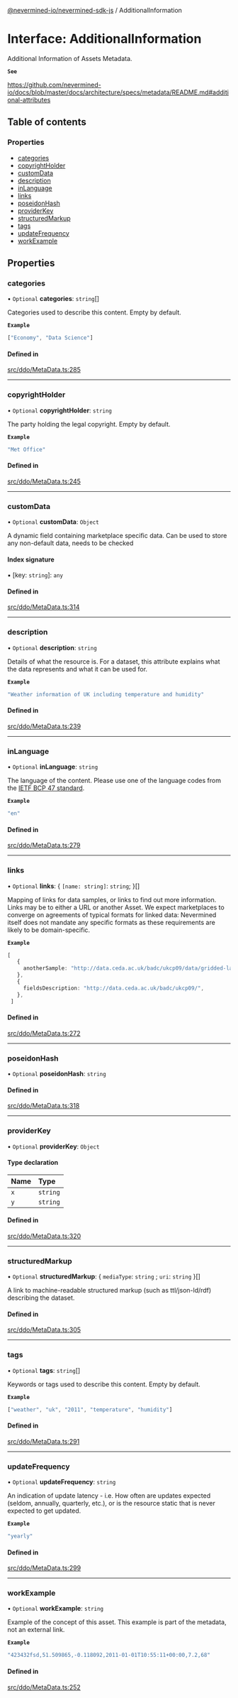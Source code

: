 [@nevermined-io/nevermined-sdk-js](../code-reference.md) / AdditionalInformation

# Interface: AdditionalInformation

Additional Information of Assets Metadata.

**`See`**

https://github.com/nevermined-io/docs/blob/master/docs/architecture/specs/metadata/README.md#additional-attributes

## Table of contents

### Properties

- [categories](AdditionalInformation.md#categories)
- [copyrightHolder](AdditionalInformation.md#copyrightholder)
- [customData](AdditionalInformation.md#customdata)
- [description](AdditionalInformation.md#description)
- [inLanguage](AdditionalInformation.md#inlanguage)
- [links](AdditionalInformation.md#links)
- [poseidonHash](AdditionalInformation.md#poseidonhash)
- [providerKey](AdditionalInformation.md#providerkey)
- [structuredMarkup](AdditionalInformation.md#structuredmarkup)
- [tags](AdditionalInformation.md#tags)
- [updateFrequency](AdditionalInformation.md#updatefrequency)
- [workExample](AdditionalInformation.md#workexample)

## Properties

### categories

• `Optional` **categories**: `string`[]

Categories used to describe this content. Empty by default.

**`Example`**

```ts
["Economy", "Data Science"]
```

#### Defined in

[src/ddo/MetaData.ts:285](https://github.com/nevermined-io/sdk-js/blob/eda22b6/src/ddo/MetaData.ts#L285)

___

### copyrightHolder

• `Optional` **copyrightHolder**: `string`

The party holding the legal copyright. Empty by default.

**`Example`**

```ts
"Met Office"
```

#### Defined in

[src/ddo/MetaData.ts:245](https://github.com/nevermined-io/sdk-js/blob/eda22b6/src/ddo/MetaData.ts#L245)

___

### customData

• `Optional` **customData**: `Object`

A dynamic field containing marketplace specific data.
Can be used to store any non-default data, needs to be checked

#### Index signature

▪ [key: `string`]: `any`

#### Defined in

[src/ddo/MetaData.ts:314](https://github.com/nevermined-io/sdk-js/blob/eda22b6/src/ddo/MetaData.ts#L314)

___

### description

• `Optional` **description**: `string`

Details of what the resource is. For a dataset, this attribute
explains what the data represents and what it can be used for.

**`Example`**

```ts
"Weather information of UK including temperature and humidity"
```

#### Defined in

[src/ddo/MetaData.ts:239](https://github.com/nevermined-io/sdk-js/blob/eda22b6/src/ddo/MetaData.ts#L239)

___

### inLanguage

• `Optional` **inLanguage**: `string`

The language of the content. Please use one of the language
codes from the [IETF BCP 47 standard](https://tools.ietf.org/html/bcp47).

**`Example`**

```ts
"en"
```

#### Defined in

[src/ddo/MetaData.ts:279](https://github.com/nevermined-io/sdk-js/blob/eda22b6/src/ddo/MetaData.ts#L279)

___

### links

• `Optional` **links**: { `[name: string]`: `string`;  }[]

Mapping of links for data samples, or links to find out more information.
Links may be to either a URL or another Asset. We expect marketplaces to
converge on agreements of typical formats for linked data: Nevermined
itself does not mandate any specific formats as these requirements are likely
to be domain-specific.

**`Example`**

```ts
[
   {
     anotherSample: "http://data.ceda.ac.uk/badc/ukcp09/data/gridded-land-obs/gridded-land-obs-daily/",
   },
   {
     fieldsDescription: "http://data.ceda.ac.uk/badc/ukcp09/",
   },
 ]
```

#### Defined in

[src/ddo/MetaData.ts:272](https://github.com/nevermined-io/sdk-js/blob/eda22b6/src/ddo/MetaData.ts#L272)

___

### poseidonHash

• `Optional` **poseidonHash**: `string`

#### Defined in

[src/ddo/MetaData.ts:318](https://github.com/nevermined-io/sdk-js/blob/eda22b6/src/ddo/MetaData.ts#L318)

___

### providerKey

• `Optional` **providerKey**: `Object`

#### Type declaration

| Name | Type |
| :------ | :------ |
| `x` | `string` |
| `y` | `string` |

#### Defined in

[src/ddo/MetaData.ts:320](https://github.com/nevermined-io/sdk-js/blob/eda22b6/src/ddo/MetaData.ts#L320)

___

### structuredMarkup

• `Optional` **structuredMarkup**: { `mediaType`: `string` ; `uri`: `string`  }[]

A link to machine-readable structured markup (such as ttl/json-ld/rdf)
describing the dataset.

#### Defined in

[src/ddo/MetaData.ts:305](https://github.com/nevermined-io/sdk-js/blob/eda22b6/src/ddo/MetaData.ts#L305)

___

### tags

• `Optional` **tags**: `string`[]

Keywords or tags used to describe this content. Empty by default.

**`Example`**

```ts
["weather", "uk", "2011", "temperature", "humidity"]
```

#### Defined in

[src/ddo/MetaData.ts:291](https://github.com/nevermined-io/sdk-js/blob/eda22b6/src/ddo/MetaData.ts#L291)

___

### updateFrequency

• `Optional` **updateFrequency**: `string`

An indication of update latency - i.e. How often are updates expected (seldom,
annually, quarterly, etc.), or is the resource static that is never expected
to get updated.

**`Example`**

```ts
"yearly"
```

#### Defined in

[src/ddo/MetaData.ts:299](https://github.com/nevermined-io/sdk-js/blob/eda22b6/src/ddo/MetaData.ts#L299)

___

### workExample

• `Optional` **workExample**: `string`

Example of the concept of this asset. This example is part
of the metadata, not an external link.

**`Example`**

```ts
"423432fsd,51.509865,-0.118092,2011-01-01T10:55:11+00:00,7.2,68"
```

#### Defined in

[src/ddo/MetaData.ts:252](https://github.com/nevermined-io/sdk-js/blob/eda22b6/src/ddo/MetaData.ts#L252)
